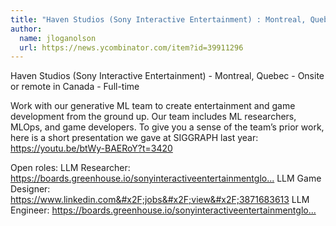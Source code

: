 ```yaml
---
title: "Haven Studios (Sony Interactive Entertainment) : Montreal, Quebec"
author:
  name: jloganolson
  url: https://news.ycombinator.com/item?id=39911296
---
```

Haven Studios (Sony Interactive Entertainment) - Montreal, Quebec - Onsite or remote in Canada - Full-time

Work with our generative ML team to create entertainment and game development from the ground up. Our team includes ML researchers, MLOps, and game developers. To give you a sense of the team’s prior work, here is a short presentation we gave at SIGGRAPH last year: <a href="https:&#x2F;&#x2F;youtu.be&#x2F;btWy-BAERoY?t=3420" rel="nofollow">https:&#x2F;&#x2F;youtu.be&#x2F;btWy-BAERoY?t=3420</a>

Open roles:
LLM Researcher: <a href="https:&#x2F;&#x2F;boards.greenhouse.io&#x2F;sonyinteractiveentertainmentglobal&#x2F;jobs&#x2F;5081758004" rel="nofollow">https:&#x2F;&#x2F;boards.greenhouse.io&#x2F;sonyinteractiveentertainmentglo...</a> 
LLM Game Designer: <a href="https:&#x2F;&#x2F;www.linkedin.com&#x2F;jobs&#x2F;view&#x2F;3871683613" rel="nofollow">https:&#x2F;&#x2F;www.linkedin.com&#x2F;jobs&#x2F;view&#x2F;3871683613</a> 
LLM Engineer: <a href="https:&#x2F;&#x2F;boards.greenhouse.io&#x2F;sonyinteractiveentertainmentglobal&#x2F;jobs&#x2F;5081772004" rel="nofollow">https:&#x2F;&#x2F;boards.greenhouse.io&#x2F;sonyinteractiveentertainmentglo...</a>
